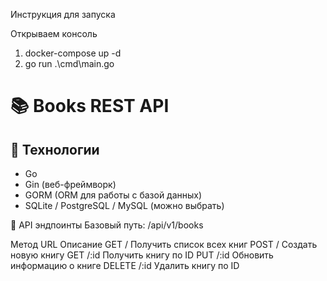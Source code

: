 Инструкция для запуска

Открываем консоль

1. docker-compose up -d
2. go run .\cmd\main.go


# 📚 Books REST API

## 🔧 Технологии

- Go
- Gin (веб-фреймворк)
- GORM (ORM для работы с базой данных)
- SQLite / PostgreSQL / MySQL (можно выбрать)


📘 API эндпоинты
Базовый путь: /api/v1/books

Метод	URL	Описание
GET	/	Получить список всех книг
POST	/	Создать новую книгу
GET	/:id	Получить книгу по ID
PUT	/:id	Обновить информацию о книге
DELETE	/:id	Удалить книгу по ID